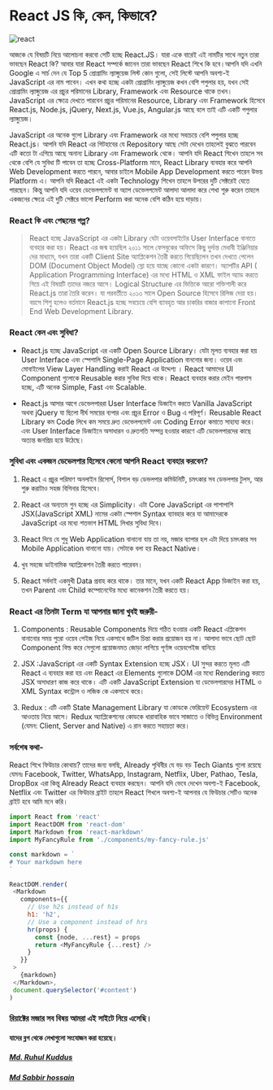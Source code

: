 # React JS কি, কেন, কিভাবে?


![react](https://media.licdn.com/dms/image/C5612AQEPmt1GFjI2GA/article-inline_image-shrink_400_744/0/1630563505535?e=2147483647&v=beta&t=ujswVn31F8RIhEDdy_Kl5v3fv_skUZDYZ4yHCZw9_98)


আজকে যে বিষয়টি নিয়ে আলোচনা করবো সেটি হচ্ছে React.JS। যারা একে বারেই এই নামটির সাথে নতুন তারা ভাবছেন React কি? আবার যারা React সম্পর্কে জানেন তারা ভাবছেন React শিখে কি হবে।আপনি যদি এখনি Google এ সার্চ দেন যে Top 5 প্রোগ্রামিং ল্যাঙ্গুয়েজ লিস্ট কোন গুলো, সেই লিস্টে আপনি অবশ্য-ই JavaScript এর নাম পাবেন। এখন কথা হচ্ছে একটা প্রোগ্রামিং ল্যাঙ্গুয়েজ কখন বেশি পপুলার হয়, যখন সেই প্রোগ্রামিং ল্যাঙ্গুয়েজ এর প্রচুর পরিমানের Library, Framework এবং Resource থাকে তখন। JavaScript এর ক্ষেত্রে দেখতে পারবেন প্রচুর পরিমানের Resource, Library এবং Framework হিসেবে React.js, Node.js, jQuery, Next.js, Vue.js, Angular.js আছে বলে তাই এটি একটি পপুলার ল্যাঙ্গুয়েজ।



JavaScript এর অনেক গুলো Library এবং Framework এর মধ্যে সবচেয়ে বেশি পপুলার হচ্ছে React.js। আপনি যদি React এর গিটহাবের যে Repository আছে সেটা দেখেন তাহলেই বুঝতে পারবেন এটি কতো টা এগিয়ে আছে অনান্য Library এবং Framework থেকে। আপনি যদি React শিখেন তাহলে সব থেকে বেশি যে সুবিধা টি পাবেন তা হচ্ছে Cross-Platform মানে, React Library ব্যবহার করে আপনি Web Development করতে পারনে, আবার চাইলে Mobile App Development করতে পারেন উভয় Platform এ। আপনি যদি React এই একটা Technology শিখেন তাহলে উপরের দুটি সেক্টরেই যেতে পারছেন। কিন্তু আপনি যদি ওয়েব ডেভেলপমেন্ট বা অ্যাপ ডেভেলপমেন্ট আলাদা আলাদা করে শেখা শুরু করেন তাহলে একজনের ক্ষেত্রে এই দুটি সেক্টরে ভালো Perform করা অনেক বেশি কঠিন হয়ে দাড়ায়।



### React কি এবং পেছনের গল্প?

> React হচ্ছে JavaScript এর একটা Library যেটা ওয়েবসাইটের User Interface বানাতে ব্যবহার করা হয়। React এর জন্ম হয়েছিল ২০১১ সালে ফেসবুকের অফিসে কিছু দুর্দান্ত মেধাবী ইঞ্জিনিয়ার দের মাধ্যমে, যখন তারা একটি Client Site অ্যাপ্লিকেশন তৈরী করতে গিয়েছিলেন তখন দেখতে পেলেন DOM (Document Object Model) স্লো হয়ে যাচ্ছে কোনো একটা কারণে। অ্যাপটির API ( Application Programming Interface) এর মধ্যে HTML ও XML ফাইল অ্যাড করতে গিয়ে এই বিষয়টি তাদের নজরে আসে। Logical Structure এর ভিত্তিকে আরো শক্তিশালী করে React.js তারা তৈরি করেন। যা পরবর্তীতে ২০১৩ সালে Open Source হিসেবে রিলিজ দেয়া হয়। বয়সে শিশু হলেও বর্তমানে React.js হচ্ছে সবচেয়ে বেশি ব্যাবহৃত আর চাকরির বাজার কাপানো Front End Web Development Library.


### React কেন এবং সুবিধা?

* React.js হচ্ছে JavaScript এর একটি Open Source Library। যেটা মূলত ব্যবহার করা হয় User Interface এবং স্পেশালি Single-Page Application বাননোর জন্য। ওয়েব এবং মোবাইলের View Layer Handling করাই React এর উদ্দেশ্য । React আমাদের UI Component গুলোকে Reusable করার সুবিধা দিয়ে থাকে। React ব্যবহার করার মেইন পারপাস হচ্ছে, এটি অনেক Simple, Fast এবং Scalable.

+ React.js আসার আগে ডেভেলপাররা User Interface ডিজাইন করতে Vanilla JavaScript অথবা jQuery যা ছিলো দীর্ঘ সময়ের ব্যপার এবং প্রচুর Error ও Bug এ পরিপূর্ণ। Reusable React Library কম Code লিখে কম সময়ে দ্রুত ডেভেলপমেন্ট এবং Coding Error কমাতে সাহায্য করে। এবং User Interface ডিজাইনে অসাধারন ও দ্রুতগতি সম্পন্ন হওয়ার কারণে এটি ডেভেলপারদের কাছে অত্যন্ত জনপ্রিয় হয়ে উঠেছে।


### সুবিধা এবং একজন ডেভেলপার হিসেবে কেনো আপনি React ব্যবহার করবেন?

1. React এ প্রচুর পরিমাণ অনলাইন রিসোর্স, বিশাল বড় ডেভলপার কমিউনিটি, চমৎকার সব ডেভলপার টুলস, আর শুরু করাটাও সহজ বিগিনার হিসেবে।

2. React এর অন্যতম গুন হচ্ছে এর Simplicity। এটা Core JavaScript এর পাশাপাশি JSX(JavaScript XML) নামের একটা স্পেশাল Syntax ব্যাবহার করে যা আমাদেরকে JavaScript এর মধ্যে শতভাগ HTML লিখার সুবিধা দিবে।

3. React দিয়ে যে শুধু Web Application বানানো যায় তা নয়, মজার ব্যাপার হল এটা দিয়ে চমৎকার সব Mobile Application বানানো যায়। সেটাকে বলা হয় React Native।

4. খুব সহজে ডাইনামিক অ্যাপ্লিকেশন তৈরী করতে পারেবন।

5. React সর্বদাই একমুখী Data প্রবাহ করে থাকে। তার মানে, যখন একটি 
React App ডিজাইন করা হয়, তখন Parent এবং Child কম্পোনেন্টের মধ্যে কানেকশন তৈরী করতে হয়।


### React এর তিনটা Term যা আপনার জানা খুবই জরুরী- 

1.  Components :  Reusable Components দিয়ে গঠিত হওয়ার একটি React এপ্লিকেশন বানানোর সময় পুরো ওয়েব পেইজ নিয়ে একসাথে জটিল চিন্তা করার প্রয়োজন হয় না। আলাদা ভাবে ছোট ছোট Component বিল্ড করে সেগুলো প্রয়োজনমত জোড়া লাগিয়ে পূর্ণাঙ্গ ওয়েবপেইজ বানিয়ে

2. JSX :JavaScript এর একটি Syntax Extension হচ্ছে JSX। UI সুন্দর করতে মূলত এটি React এ ব্যবহার করা হয় এবং React এর Elements গুলোকে DOM এর মধ্যে Rendering করতে JSX অসাধারণ কাজ করে থাকে। এটি একটি JavaScript Extension যা ডেভেলপারদের HTML ও XML Syntax কন্ট্রোল ও লজিক কে একসাথে করে।

3. Redux : এটি একটি State Management Library যা কোডকে ভেরিয়েন্ট Ecosystem এর আওতায় নিয়ে আসে। Redux অ্যাপ্লিকেশনের কোডকে ধারাবাহিক ভাবে সাজাতে ও বিভিন্ন Environment (যেমন: Client, Server and Native) এ রান করতে সহায়তা করে।

### সর্বশেষ কথা- 


React শিখে ফিউচার কোথায়? তাদের জন্য বলছি, Already পৃথিবীর যে বড় বড় Tech Giants গুলো রয়েছে যেমনঃ Facebook, Twitter, WhatsApp, Instagram, Netflix, Uber, Pathao, Tesla, DropBox এরা কিন্তু Already React ব্যবহার করছেন। আপনি যদি ভেবে দেখেন অবশ্য-ই Facebook, Netflix এবং Twitter এর ফিউচার ব্রাইট তাহলে React শিখলে অবশ্য-ই আপনার যে ফিউচার সেটিও অনেক ব্রাইট হবে আমি মনে করি।



 ```js
import React from 'react'
import ReactDOM from 'react-dom'
import Markdown from 'react-markdown'
import MyFancyRule from './components/my-fancy-rule.js'

const markdown = `
# Your markdown here
`

ReactDOM.render(
  <Markdown
    components={{
      // Use h2s instead of h1s
      h1: 'h2',
      // Use a component instead of hrs
      hr(props) {
        const {node, ...rest} = props
        return <MyFancyRule {...rest} />
      }
    }}
  >
    {markdown}
  </Markdown>,
  document.querySelector('#content')
)
```


### রিয়াক্টের মজার সব বিষয় আমরা এই সাইটে নিয়ে এসেছি।

#### যাদের ব্লগ থেকে লেখাগুলো সংযোজন করা হয়েছে।

##### [Md. Ruhul Kuddus](https://github.com/mdruhulkuddus)
##### [Md Sabbir hossain](https://www.linkedin.com/pulse/react-js-%E0%A6%95-%E0%A6%95%E0%A6%A8-%E0%A6%95%E0%A6%AD%E0%A6%AC-md-sabbir-hossain)
